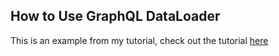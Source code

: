 ## How to Use GraphQL DataLoader

This is an example from my tutorial, check out the tutorial [here](https://rahmanfadhil.com/graphql-dataloader/)
